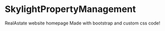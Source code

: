 # SkylightPropertyManagement
 RealAstate website homepage
 Made with bootstrap and custom css code!
